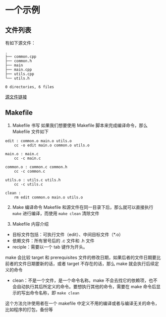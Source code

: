 # 一个示例

## 文件列表
有如下源文件：

```
.
├── common.cpp
├── common.h
├── main
├── main.cpp
├── utils.cpp
└── utils.h

0 directories, 6 files
```

[源文件链接](/Code/Chapter-2-2/main.c)

## Makefile

1. Makefile 书写
如果我们想要使用 Makefile 脚本来完成编译命令，那么 Makefile 文件如下
```
edit : common.o main.o utils.o
	cc -o edit main.o common.o utils.o

main.o : main.c
	cc -c main.c

common.o : common.c common.h
	cc -c common.c 

utils.o : utils.c utils.h
	cc -c utils.c

clean : 
	rm edit common.o main.o utils.o
```

2. Make 编译命令
Makefile 和源文件在同一目录下后，那么就可以直接执行 `make` 进行编译，而使用 `make clean` 清除文件

3. Makefile 内容介绍

+ 目标文件包括：可执行文件（edit）、中间目标文件（*.o）
+ 依赖文件：所有冒号后的 .c 文件和 .h 文件
+ reciple：需要以一个 tab 键作为开头。

make 会比较 target 和 prerequisites 文件的修改日期，如果后者的文件日期要比前者的文件日期要新的话，或者 target 不存在的话，那么 make 就会执行后续定义的命令

+ clean：不是一个文件，是一个命令名称。make 不会去找它的依赖项，也不会自动执行其后所定义的命令。要想执行其他的命令，需要在 make 命令后显示的写出命令名称，即 `make clean`

这个方法允许使用者在一个 makefile 中定义不用的编译或者与编译无关的命令，比如程序的打包，备份等